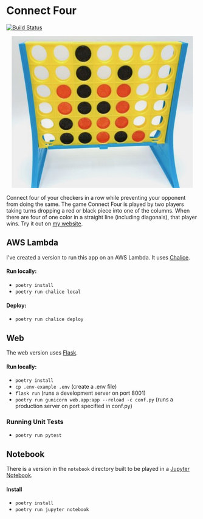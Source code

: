 # Connect Four
[![Build Status](https://app.travis-ci.com/rsouthwi/connect-four.svg?branch=main)](https://app.travis-ci.com/rsouthwi/connect-four)
<p align="center" width="100%">
<img src="c4.jpg">
</p>

Connect four of your checkers in a row while preventing your opponent from doing the same.
The game Connect Four is played by two players taking turns dropping a red or black piece into one of the columns.
When there are four of one color in a straight line (including diagonals), that player wins.
Try it out on [my website](https://www.ronsouthwick.com/c4).

## AWS Lambda
I've created a version to run this app on an AWS Lambda.  It uses [Chalice](https://github.com/aws/chalice).
#### Run locally:
* `poetry install`
* `poetry run chalice local`

#### Deploy:
* `poetry run chalice deploy`

## Web
The web version uses [Flask](https://flask.palletsprojects.com/en/2.2.x/).
#### Run locally:
* `poetry install`
* `cp .env-example .env`  (create a .env file)
* `flask run`  (runs a development server on port 8001)
* `poetry run gunicorn web.app:app --reload -c conf.py` (runs a production server on port specified in conf.py)

### Running Unit Tests
* `poetry run pytest`

## Notebook
There is a version in the `notebook` directory built to be played in a [Jupyter Notebook](https://github.com/jupyter/notebook).
#### Install
* `poetry install`
* `poetry run jupyter notebook`